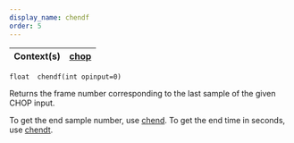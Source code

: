 ```yaml
---
display_name: chendf
order: 5
---
```

| Context(s) | [chop](../contexts/chop.html) |
| --- | --- |

`float  chendf(int opinput=0)`

Returns the frame number corresponding to the last sample of the given CHOP input.

To get the end sample number, use [chend](chend.html "Returns the sample number of the last sample in a given CHOP input."). To get the end time in seconds, use [chendt](chendt.html "Returns the time corresponding to the last sample of the input
specified.").
